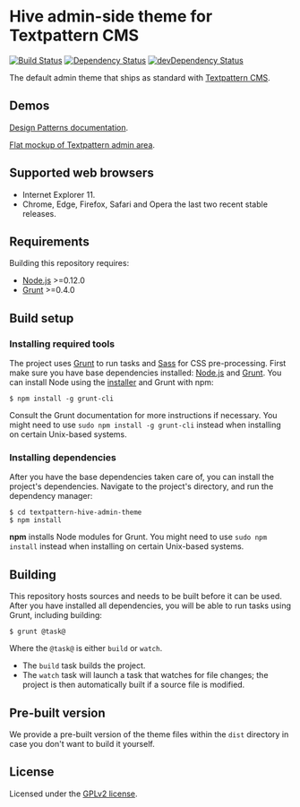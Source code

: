 # Hive admin-side theme for Textpattern CMS

[![Build Status](https://travis-ci.org/philwareham/textpattern-hive-admin-theme.svg?branch=master)](https://travis-ci.org/philwareham/textpattern-hive-admin-theme)
[![Dependency Status](https://david-dm.org/philwareham/textpattern-hive-admin-theme/status.svg)](https://david-dm.org/philwareham/textpattern-hive-admin-theme#info=dependencies)
[![devDependency Status](https://david-dm.org/philwareham/textpattern-hive-admin-theme/dev-status.svg)](https://david-dm.org/philwareham/textpattern-hive-admin-theme#info=devDependencies)

The default admin theme that ships as standard with [Textpattern CMS](http://textpattern.com).

## Demos

[Design Patterns documentation](http://design-patterns.textpattern.io/docs/).

[Flat mockup of Textpattern admin area](http://design-patterns.textpattern.io/mockups/).

## Supported web browsers

* Internet Explorer 11.
* Chrome, Edge, Firefox, Safari and Opera the last two recent stable releases.

## Requirements

Building this repository requires:

* [Node.js](http://nodejs.org/) >=0.12.0
* [Grunt](http://gruntjs.com/) >=0.4.0

## Build setup

### Installing required tools

The project uses [Grunt](http://gruntjs.com/) to run tasks and [Sass](http://sass-lang.com/) for CSS pre-processing. First make sure you have base dependencies installed: [Node.js](http://nodejs.org/) and [Grunt](http://gruntjs.com/). You can install Node using the [installer](https://nodejs.org) and Grunt with npm:

```ShellSession
$ npm install -g grunt-cli
```

Consult the Grunt documentation for more instructions if necessary. You might need to use `sudo npm install -g grunt-cli` instead when installing on certain Unix-based systems.

### Installing dependencies

After you have the base dependencies taken care of, you can install the project's dependencies. Navigate to the project's directory, and run the dependency manager:

```ShellSession
$ cd textpattern-hive-admin-theme
$ npm install
```

**npm** installs Node modules for Grunt. You might need to use `sudo npm install` instead when installing on certain Unix-based systems.

## Building

This repository hosts sources and needs to be built before it can be used. After you have installed all dependencies, you will be able to run tasks using Grunt, including building:

```ShellSession
$ grunt @task@
```

Where the `@task@` is either `build` or `watch`.

* The `build` task builds the project.
* The `watch` task will launch a task that watches for file changes; the project is then automatically built if a source file is modified.

## Pre-built version

We provide a pre-built version of the theme files within the `dist` directory in case you don't want to build it yourself.

## License

Licensed under the [GPLv2 license](https://github.com/philwareham/textpattern-hive-admin-theme/blob/master/LICENSE).
